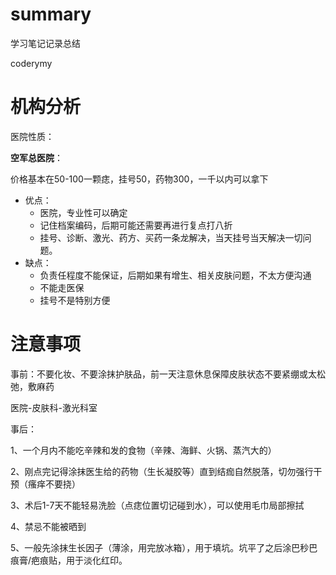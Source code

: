 # summary
学习笔记记录总结

coderymy



# 机构分析

医院性质：

**空军总医院**：

价格基本在50-100一颗痣，挂号50，药物300，一千以内可以拿下

+ 优点：
  + 医院，专业性可以确定
  + 记住档案编码，后期可能还需要再进行复点打八折
  + 挂号、诊断、激光、药方、买药一条龙解决，当天挂号当天解决一切问题。
+ 缺点：
  + 负责任程度不能保证，后期如果有增生、相关皮肤问题，不太方便沟通
  + 不能走医保
  + 挂号不是特别方便





# 注意事项

事前：不要化妆、不要涂抹护肤品，前一天注意休息保障皮肤状态不要紧绷或太松弛，敷麻药

医院-皮肤科-激光科室

事后：

1、一个月内不能吃辛辣和发的食物（辛辣、海鲜、火锅、蒸汽大的）

2、刚点完记得涂抹医生给的药物（生长凝胶等）直到结痂自然脱落，切勿强行干预（瘙痒不要挠）

3、术后1-7天不能轻易洗脸（点痣位置切记碰到水），可以使用毛巾局部擦拭

4、禁忌不能被晒到

5、一般先涂抹生长因子（薄涂，用完放冰箱），用于填坑。坑平了之后涂巴秒巴痕膏/疤痕贴，用于淡化红印。

